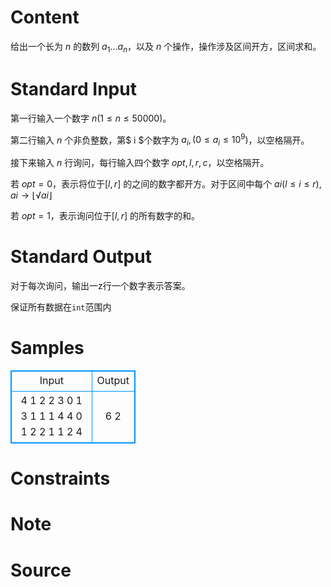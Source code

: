 
# Content

给出一个长为 $n$ 的数列 $a_1\ldots a_n$，以及 $n$ 个操作，操作涉及区间开方，区间求和。

# Standard Input

第一行输入一个数字 $n (1 \le n \le 50000)$。

第二行输入 $n$ 个非负整数，第$ i $个数字为 $a_i,(0 \le a_i \le 10^9)$，以空格隔开。

接下来输入 $n$ 行询问，每行输入四个数字 $opt,l,r,c$，以空格隔开。

若 $opt=0$，表示将位于$[l,r]$ 的之间的数字都开方。对于区间中每个 $ai(l≤i≤r),ai\rightarrow⌊√ai⌋$

若 $opt=1$，表示询问位于$[l,r]$ 的所有数字的和。

# Standard Output

对于每次询问，输出一z行一个数字表示答案。

保证所有数据在`int`范围内

# Samples

<style>
        table,table tr th, table tr td { border:1px solid #0094ff; }
        table { width: 200px; min-height: 25px; line-height: 25px; text-align: center; border-collapse: collapse;}   
    </style>
<table>
	<tr>
		<td>Input</td>
		<td>Output</td>
	</tr>
<tr><td>4
1 2 2 3
0 1 3 1
1 1 4 4
0 1 2 2
1 1 2 4</td><td>6
2</td></tr></table>


# Constraints



# Note



# Source


